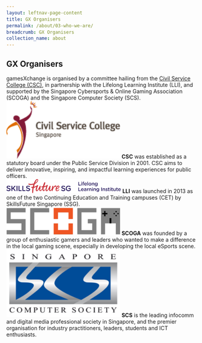 ```yaml
---
layout: leftnav-page-content
title: GX Organisers
permalink: /about/03-who-we-are/
breadcrumb: GX Organisers
collection_name: about
---
```

## GX Organisers

gamesXchange is organised by a committee hailing from the [Civil Service College (CSC)](https://www.csc.gov.sg/), in partnership with the Lifelong Learning Institute (LLI), and supported by the Singapore Cybersports & Online Gaming Association (SCOGA) and the Singapore Computer Society (SCS).
<br/>
<img src="/images/Civil_Service_College_Singapore_logo.png" alt="CSC" style="width:300px;">
**CSC** was established as a statutory board under the Public Service Division in 2001. CSC aims to deliver innovative, inspiring, and impactful learning experiences for public officers.
<br/>
<img src="/images/SSG-LLI_Logo_H_RGB.png" alt="CSC" style="width:60%;height:60%;">
**LLI** was launched in 2013 as one of the two Continuing Education and Training campuses (CET) by SkillsFuture Singapore (SSG).
<br/>
<img src="/images/SCOGA.png" alt="CSC" style="width:300px;">
**SCOGA** was founded by a group of enthusiastic gamers and leaders who wanted to make a difference in the local gaming scene, especially in developing the local eSports scene.
<br/>
<img src="/images/Picture3.png" alt="CSC" style="width:300px;">
**SCS** is the leading infocomm and digital media professional society in Singapore, and the premier organisation for industry practitioners, leaders, students and ICT enthusiasts.
